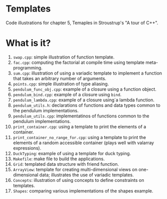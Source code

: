 # Templates
Code illustrations for chapter 5, Temaples in Stroustrup's
"A tour of C++".

# What is it?
1. `swap.cpp`: simple illustration of function template.
1. `fac.cpp`: computing the factorial at compile time using template
   meta-programming.
1. `sum.cpp`: illustration of using a variadic template to implement a
    function that takes an arbitrary number of arguments.
1. `points.cpp`: simple illustration of type aliasing.
1. `pendulum_func_obj.cpp`: example of a closure using a function object.
1. `pendulum_bind.cpp`: example of a closure using `bind`.
1. `pendulum_lambda.cpp`: example of a closure using`a lambda function.
1. `pendulum_utils.h`: declarations of functions and data types common
    to the pendulum implementations.
1. `pendulum_utils.cpp`: implementatinos of functions common to the
    pendulum implementations.
1. `print_container.cpp`: using a template to print the elements of a
   container.
1. `print_container_no_range_for.cpp`: using a template to print the
   elements of a random accessible container (plays well with valarray
   expressions).
1. `DuckTyping`: example of using a template for duck typing.
1. `Makefile`: make file to build the applications.
1. `Grid`: templated data structure with friend function.
1. `ArrayView`: template for creating multi-dimensional views
   on one-dimensional data; illustrates the use of variadic templates.
1. `Concepts`: illustration of using concepts to define constraints on
   templates.
1. `Shapes`: comparing various implementations of the shapes example.
